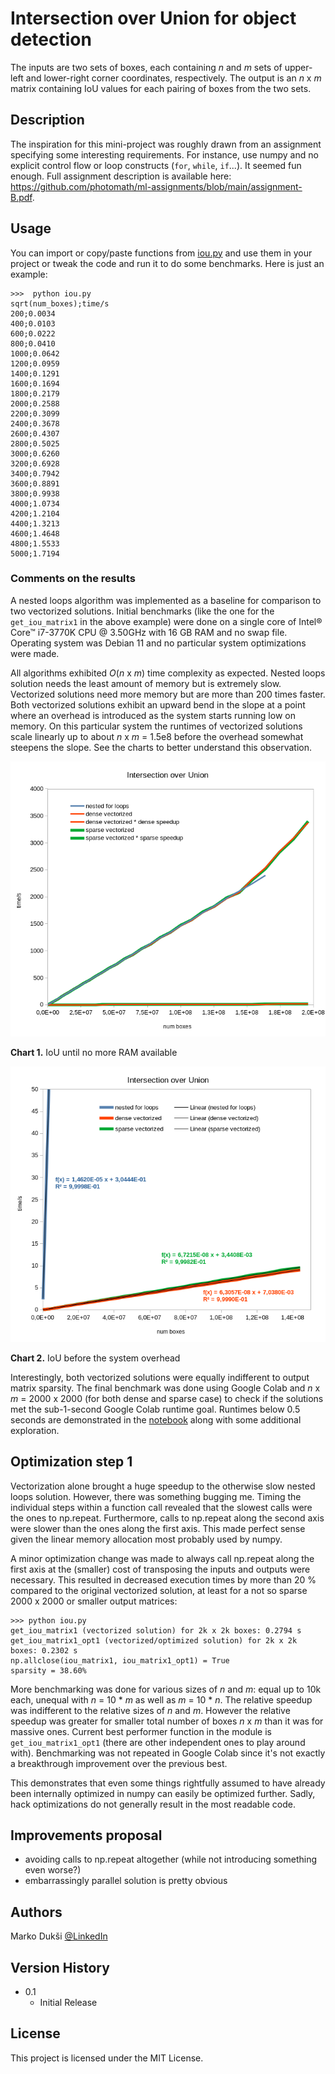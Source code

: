 # Intersection over Union for object detection

The inputs are two sets of boxes, each containing _n_ and _m_ sets of upper-left and lower-right corner coordinates, respectively. The output is an _n_ x _m_ matrix containing IoU values for each pairing of boxes from the two sets.

## Description

The inspiration for this mini-project was roughly drawn from an assignment specifying some interesting requirements. For instance, use numpy and no explicit control flow or loop constructs (`for`, `while`, `if`...). It seemed fun enough. Full assignment description is available here: https://github.com/photomath/ml-assignments/blob/main/assignment-B.pdf.

## Usage

You can import or copy/paste functions from [iou.py](https://github.com/MarkoDuksi/Intersection-over-union/blob/main/iou.py) and use them in your project or tweak the code and run it to do some benchmarks. Here is just an example:

```
>>>  python iou.py
sqrt(num_boxes);time/s
200;0.0034
400;0.0103
600;0.0222
800;0.0410
1000;0.0642
1200;0.0959
1400;0.1291
1600;0.1694
1800;0.2179
2000;0.2588
2200;0.3099
2400;0.3678
2600;0.4307
2800;0.5025
3000;0.6260
3200;0.6928
3400;0.7942
3600;0.8891
3800;0.9938
4000;1.0734
4200;1.2104
4400;1.3213
4600;1.4648
4800;1.5533
5000;1.7194
```

### Comments on the results

 A nested loops algorithm was implemented as a baseline for comparison to two vectorized solutions. Initial benchmarks (like the one for the `get_iou_matrix1` in the above example) were done on a single core of Intel® Core™ i7-3770K CPU @ 3.50GHz with 16 GB RAM and no swap file. Operating system was Debian 11 and no particular system optimizations were made.

 All algorithms exhibited _O_(_n_ x _m_) time complexity as expected. Nested loops solution needs the least amount of memory but is extremely slow. Vectorized solutions need more memory but are more than 200 times faster. Both vectorized solutions exhibit an upward bend in the slope at a point where an overhead is introduced as the system starts running low on memory. On this particular system the runtimes of vectorized solutions scale linearly up to about _n_ x _m_ = 1.5e8 before the overhead somewhat steepens the slope. See the charts to better understand this observation.


![IoU until no more RAM available](https://github.com/MarkoDuksi/Intersection-over-union/blob/main/images/Chart_1.png)

**Chart 1.** IoU until no more RAM available

![IoU before the system overhead](https://github.com/MarkoDuksi/Intersection-over-union/blob/main/images/Chart_2.png)

**Chart 2.** IoU before the system overhead

 Interestingly, both vectorized solutions were equally indifferent to output matrix sparsity. The final benchmark was done using Google Colab and _n_ x _m_ = 2000 x 2000 (for both dense and sparse case) to check if the solutions met the sub-1-second Google Colab runtime goal. Runtimes below 0.5 seconds are demonstrated in the [notebook](https://github.com/MarkoDuksi/Intersection-over-union/blob/main/notebooks/IoU.ipynb) along with some additional exploration.

## Optimization step 1
Vectorization alone brought a huge speedup to the otherwise slow nested loops solution. However, there was something bugging me. Timing the individual steps within a function call revealed that the slowest calls were the ones to np.repeat. Furthermore, calls to np.repeat along the second axis were slower than the ones along the first axis. This made perfect sense given the linear memory allocation most probably used by numpy.

A minor optimization change was made to always call np.repeat along the first axis at the (smaller) cost of transposing the inputs and outputs were necessary. This resulted in decreased execution times by more than 20 % compared to the original vectorized solution, at least for a not so sparse 2000 x 2000 or smaller output matrices:

```
>>> python iou.py
get_iou_matrix1 (vectorized solution) for 2k x 2k boxes: 0.2794 s
get_iou_matrix1_opt1 (vectorized/optimized solution) for 2k x 2k boxes: 0.2302 s
np.allclose(iou_matrix1, iou_matrix1_opt1) = True
sparsity = 38.60%
```

More benchmarking was done for various sizes of _n_ and _m_: equal up to 10k each, unequal with _n_ = 10 * _m_ as well as _m_ = 10 * _n_. The relative speedup was indifferent to the relative sizes of _n_ and _m_. However the relative speedup was greater for smaller total number of boxes _n_ x _m_ than it was for massive ones. Current best performer function in the module is `get_iou_matrix1_opt1` (there are other independent ones to play around with). Benchmarking was not repeated in Google Colab since it's not exactly a breakthrough improvement over the previous best.

This demonstrates that even some things rightfully assumed to have already been internally optimized in numpy can easily be optimized further. Sadly, hack optimizations do not generally result in the most readable code.

## Improvements proposal

- avoiding calls to np.repeat altogether (while not introducing something even worse?)
- embarrassingly parallel solution is pretty obvious

## Authors

Marko Dukši
[@LinkedIn](https://www.linkedin.com/in/mduksi/)

## Version History

- 0.1
    * Initial Release

## License

This project is licensed under the MIT License.
